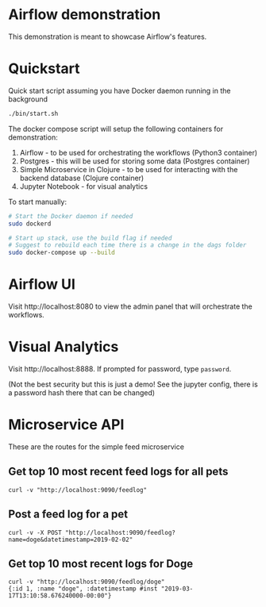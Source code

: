 # Airflow demonstration

This demonstration is meant to showcase Airflow's features.


# Quickstart

Quick start script assuming you have Docker daemon running in the background

```bash
./bin/start.sh
```

The docker compose script will setup the following containers for demonstration:

1) Airflow - to be used for orchestrating the workflows (Python3 container)
2) Postgres - this will be used for storing some data (Postgres container)
3) Simple Microservice in Clojure - to be used for interacting with the backend database (Clojure container)
3) Jupyter Notebook - for visual analytics


To start manually:

```bash
# Start the Docker daemon if needed
sudo dockerd

# Start up stack, use the build flag if needed
# Suggest to rebuild each time there is a change in the dags folder
sudo docker-compose up --build
```

# Airflow UI

Visit http://localhost:8080 to view the admin panel that will orchestrate the workflows.

# Visual Analytics

Visit http://localhost:8888. If prompted for password, type `password`.

(Not the best security but this is just a demo! See the jupyter config, there is a password hash there that can be changed)

# Microservice API

These are the routes for the simple feed microservice

## Get top 10 most recent feed logs for all pets

```
curl -v "http://localhost:9090/feedlog"
```

## Post a feed log for a pet

```
curl -v -X POST "http://localhost:9090/feedlog?name=doge&datetimestamp=2019-02-02"
```

## Get top 10 most recent logs for Doge

```
curl -v "http://localhost:9090/feedlog/doge"
{:id 1, :name "doge", :datetimestamp #inst "2019-03-17T13:10:58.676240000-00:00"}
```
